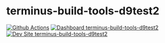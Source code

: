 # terminus-build-tools-d9test2

[![Github Actions](https://github.com/csemrm/terminus-build-tools-d9test2/actions/workflows/build_deploy_and_test.yml/badge.svg)](https://github.com/csemrm/terminus-build-tools-d9test2/actions/workflows/build_deploy_and_test.yml)
[![Dashboard terminus-build-tools-d9test2](https://img.shields.io/badge/dashboard-terminus_build_tools_d9test2-yellow.svg)](https://dashboard.pantheon.io/sites/d8681236-b8c2-4d1c-91be-6ff0f2187cdb#dev/code)
[![Dev Site terminus-build-tools-d9test2](https://img.shields.io/badge/site-terminus_build_tools_d9test2-blue.svg)](http://dev-terminus-build-tools-d9test2.pantheonsite.io/)